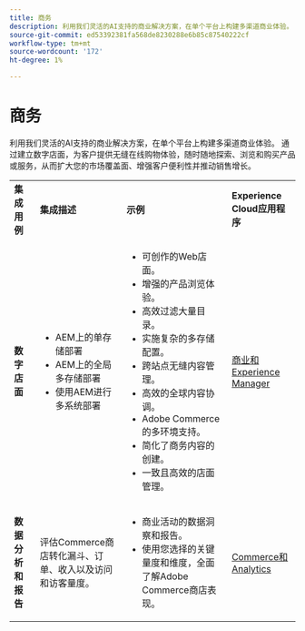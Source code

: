 ```yaml
---
title: 商务
description: 利用我们灵活的AI支持的商业解决方案，在单个平台上构建多渠道商业体验。
source-git-commit: ed53392381fa568de8230288e6b85c87540222cf
workflow-type: tm+mt
source-wordcount: '172'
ht-degree: 1%

---
```



# 商务

利用我们灵活的AI支持的商业解决方案，在单个平台上构建多渠道商业体验。 通过建立数字店面，为客户提供无缝在线购物体验，随时随地探索、浏览和购买产品或服务，从而扩大您的市场覆盖面、增强客户便利性并推动销售增长。

<table>

<!--  ROW 1  -->
<tr>
  <td><strong>集成用例</strong></td>
  <td><strong>集成描述</strong></td>
  <td><strong>示例</strong></td>
  <td><strong>Experience Cloud应用程序</strong></td>
 </tr>

<tr>
   <td><strong>数字店面</strong></td>
   <td><ul>
          <li>AEM上的单存储部署
          <li>AEM上的全局多存储部署</li>
          <li>使用AEM进行多系统部署</li>
        </ul>
  </td>
   <td>
    <ul>
          <li>可创作的Web店面。</li>
          <li>增强的产品浏览体验。</li>
          <li>高效过滤大量目录。</li>
          <li>实施复杂的多存储配置。</li>
          <li>跨站点无缝内容管理。</li>
          <li>高效的全球内容协调。</li>
          <li>Adobe Commerce的多环境支持。</li>
          <li>简化了商务内容的创建。</li>
          <li>一致且高效的店面管理。</li>
      </ul>
    </td>
   <td><a href="/help/integrations/integrations-between-applications/experience-manager/experience-manager-commerce.md">商业和Experience Manager</a></td>
 </tr> 
 <tr>
   <td><strong>数据分析和报告<strong></td>
   <td>评估Commerce商店转化漏斗、订单、收入以及访问和访客量度。</td>
   <td><ul><li>商业活动的数据洞察和报告。</li><li>使用您选择的关键量度和维度，全面了解Adobe Commerce商店表现。</li></ul></td>
   <td><a href="/help/integrations/integrations-between-applications/commerce/commerce-analytics.md">Commerce和Analytics</a></td>
 </tr>
 </table>
